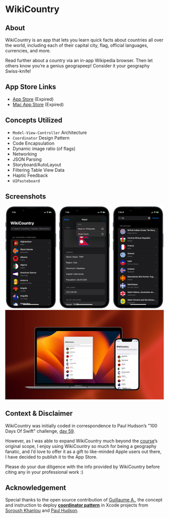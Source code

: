 # WikiCountry
## About
WikiCountry is an app that lets you learn quick facts about countries all over the world, including each of their capital city, flag, official languages, currencies, and more.

Read further about a country via an in-app Wikipedia browser. Then let others know you’re a genius geograpeep! Consider it your geography Swiss-knife!

## App Store Links
* [App Store](https://apps.apple.com/ca/app/wikicountry/id1570455440) (Expired)
* [Mac App Store](https://apps.apple.com/ca/app/wikicountry/id1570455440) (Expired)

## Concepts Utilized
* `Model-View-Controller` Architecture
* `Coordinator` Design Pattern
* Code Encapsulation
* Dynamic image ratio (of flags)
* Networking
* JSON Parsing
* Storyboard/AutoLayout
* Filtering Table View Data
* Haptic Feedback
* `UIPasteboard`

## Screenshots
![screens](screenshots/screens.png)
![with-mac](screenshots/with-mac.jpg)

## Context & Disclaimer
WikiCountry was initially coded in correspondence to Paul Hudson’s "100 Days Of Swift" challenge, [day 59](https://www.hackingwithswift.com/100/59).

However, as I was able to expand WikiCountry much beyond the [course](https://www.hackingwithswift.com/100/)’s original scope, I enjoy using WikiCountry so much for being a geography fanatic, and I’d love to offer it as a gift to like-minded Apple users out there, I have decided to publish it to the App Store.

Please do your due diligence with the info provided by WikiCountry before citing any in your professional work :)

## Acknowledgement
Special thanks to the open source contribution of [Guillaume A.](https://github.com/clarknt), the concept and instruction to deploy [**coordinator pattern**](https://www.hackingwithswift.com/articles/71/how-to-use-the-coordinator-pattern-in-ios-apps) in Xcode projects from [Soroush Khanlou](https://khanlou.com) and [Paul Hudson](https://twitter.com/twostraws).
